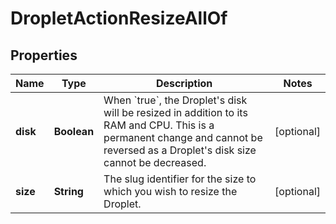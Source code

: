 

# DropletActionResizeAllOf


## Properties

| Name | Type | Description | Notes |
|------------ | ------------- | ------------- | -------------|
|**disk** | **Boolean** | When &#x60;true&#x60;, the Droplet&#39;s disk will be resized in addition to its RAM and CPU. This is a permanent change and cannot be reversed as a Droplet&#39;s disk size cannot be decreased. |  [optional] |
|**size** | **String** | The slug identifier for the size to which you wish to resize the Droplet. |  [optional] |



